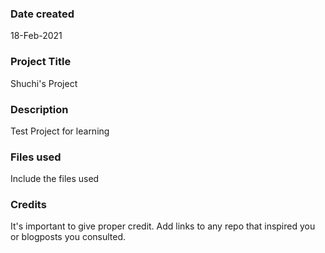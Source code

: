 ### Date created
18-Feb-2021

### Project Title
Shuchi's Project

### Description
Test Project for learning

### Files used
Include the files used

### Credits
It's important to give proper credit. Add links to any repo that inspired you or blogposts you consulted.

